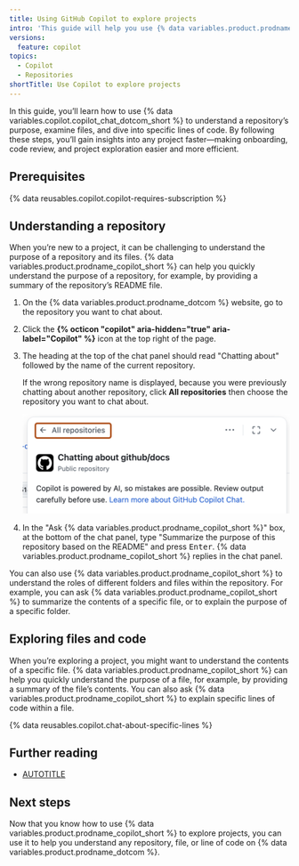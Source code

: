 ```yaml
---
title: Using GitHub Copilot to explore projects
intro: 'This guide will help you use {% data variables.product.prodname_copilot_short %} to explore projects on {% data variables.product.prodname_dotcom %}.'
versions:
  feature: copilot
topics:
  - Copilot
  - Repositories
shortTitle: Use Copilot to explore projects
---
```


In this guide, you’ll learn how to use {% data variables.copilot.copilot_chat_dotcom_short %} to understand a repository’s purpose, examine files, and dive into specific lines of code. By following these steps, you’ll gain insights into any project faster—making onboarding, code review, and project exploration easier and more efficient.

## Prerequisites

{% data reusables.copilot.copilot-requires-subscription %}

## Understanding a repository

When you’re new to a project, it can be challenging to understand the purpose of a repository and its files. {% data variables.product.prodname_copilot_short %} can help you quickly understand the purpose of a repository, for example, by providing a summary of the repository’s README file.

1. On the {% data variables.product.prodname_dotcom %} website, go to the repository you want to chat about.

1. Click the **{% octicon "copilot" aria-hidden="true" aria-label="Copilot" %}** icon at the top right of the page.
1. The heading at the top of the chat panel should read "Chatting about" followed by the name of the current repository.

   If the wrong repository name is displayed, because you were previously chatting about another repository, click **All repositories** then choose the repository you want to chat about.

   ![Screenshot of the {% data variables.product.prodname_copilot_short %} chat panel page with "All repositories" highlighted with a dark orange outline.](/assets/images/help/copilot/copilot-chat-all-repositories.png)

1. In the "Ask {% data variables.product.prodname_copilot_short %}" box, at the bottom of the chat panel, type "Summarize the purpose of this repository based on the README" and press <kbd>Enter</kbd>.  {% data variables.product.prodname_copilot_short %} replies in the chat panel.

You can also use {% data variables.product.prodname_copilot_short %} to understand the roles of different folders and files within the repository. For example, you can ask {% data variables.product.prodname_copilot_short %} to summarize the contents of a specific file, or to explain the purpose of a specific folder.

## Exploring files and code

When you’re exploring a project, you might want to understand the contents of a specific file. {% data variables.product.prodname_copilot_short %} can help you quickly understand the purpose of a file, for example, by providing a summary of the file’s contents. You can also ask {% data variables.product.prodname_copilot_short %} to explain specific lines of code within a file.

{% data reusables.copilot.chat-about-specific-lines %}

## Further reading

* [AUTOTITLE](/copilot/tutorials/using-copilot-to-explore-a-codebase)

## Next steps

Now that you know how to use {% data variables.product.prodname_copilot_short %} to explore projects, you can use it to help you understand any repository, file, or line of code on {% data variables.product.prodname_dotcom %}.
